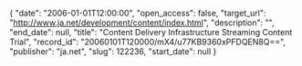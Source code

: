{
  "date": "2006-01-01T12:00:00", 
  "open_access": false, 
  "target_url": "http://www.ja.net/development/content/index.html", 
  "description": "", 
  "end_date": null, 
  "title": "Content Delivery Infrastructure Streaming Content Trial", 
  "record_id": "20060101T120000/mX4/u77KB9360xPFDQEN8Q==", 
  "publisher": "ja.net", 
  "slug": 122236, 
  "start_date": null
}

